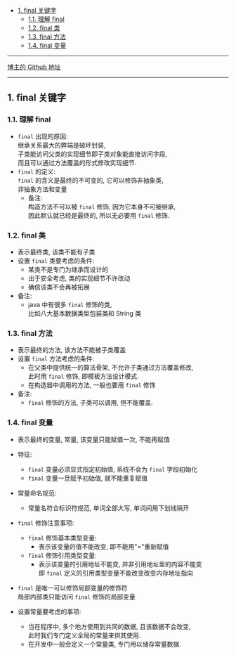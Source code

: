 <!-- TOC -->

- [1. final 关键字](#1-final-关键字)
  - [1.1. 理解 final](#11-理解-final)
  - [1.2. final 类](#12-final-类)
  - [1.3. final 方法](#13-final-方法)
  - [1.4. final 变量](#14-final-变量)

<!-- /TOC -->

****
[博主的 Github 地址](https://github.com/leon9dragon)
****

## 1. final 关键字

### 1.1. 理解 final
- `final` 出现的原因:  
  继承关系最大的弊端是破坏封装,    
  子类能访问父类的实现细节即子类对象能直接访问字段,   
  而且可以通过方法覆盖的形式修改实现细节.
- `final` 的定义:  
  `final` 的含义是最终的不可变的, 它可以修饰非抽象类,  
  非抽象方法和变量
  - 备注:  
    构造方法不可以被 `final` 修饰, 因为它本身不可被继承,  
    因此默认就已经是最终的, 所以无必要用 `final` 修饰.

### 1.2. final 类
- 表示最终类, 该类不能有子类
- 设置 `final` 类要考虑的条件:  
  - 某类不是专门为继承而设计的
  - 出于安全考虑, 类的实现细节不许改动
  - 确信该类不会再被拓展
- 备注:  
  - java 中有很多 `final` 修饰的类,   
    比如八大基本数据类型包装类和 String 类

### 1.3. final 方法
- 表示最终的方法, 该方法不能被子类覆盖
- 设置 `final` 方法考虑的条件:  
  - 在父类中提供统一的算法骨架, 不允许子类通过方法覆盖修改,  
    此时用 `final` 修饰, 即模板方法设计模式.
  - 在构造器中调用的方法, 一般也要用 `final` 修饰
- 备注:  
  - `final` 修饰的方法, 子类可以调用, 但不能覆盖.


### 1.4. final 变量
- 表示最终的变量, 常量, 该变量只能赋值一次, 不能再赋值

- 特征:  
  - `final` 变量必须显式指定初始值, 系统不会为 `final` 字段初始化
  - `final` 变量一旦赋予初始值, 就不能重复赋值


- 常量命名规范:  
  - 常量名符合标识符规范, 单词全部大写, 单词间用下划线隔开

- `final` 修饰注意事项:  
  - `final` 修饰基本类型变量:  
    - 表示该变量的值不能改变, 即不能用"="重新赋值
  - `final` 修饰引用类型变量:  
    - 表示该变量的引用地址不能变, 并非引用地址里的内容不能变   
      即 `final` 定义的引用类型变量不能改变改变内存地址指向

- `final` 是唯一可以修饰局部变量的修饰符  
  局部内部类只能访问 `final` 修饰的局部变量

- 设置常量要考虑的事项:  
  - 当在程序中, 多个地方使用到共同的数据, 且该数据不会改变,  
    此时我们专门定义全局的常量来供其使用.
  - 在开发中一般会定义一个常量类, 专门用以储存常量数据.